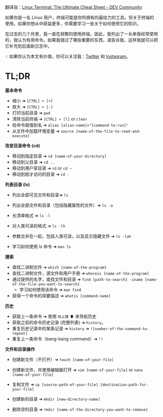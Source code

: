 翻译自：[Linux Terminal: The Ultimate Cheat Sheet - DEV Community](https://dev.to/mauro_codes/linux-terminal-the-ultimate-cheat-sheet-2g5b)



如果你是一名 Linux 用户，终端可能是你所拥有的最给力的工具。但关于终端的使用，如果你想从中获益更多，你需要学习一些关于如何使用它的知识。



在过去的几个月里，我一直在频繁的使用终端，因此，我列出了一长串我经常使用的，我认为有用命令。如果我错过了哪些重要的东西，请告诉我，这样我就可以把它补充到后面新日志中。



💡 如果你认为本文有价值，你可以关注我：[Twitter](https://twitter.com/mauro_codes) 和 [Instagram](https://www.instagram.com/mauro.codes/)。



# TL;DR

**基本命令**

- 缩小 ➜ `[CTRL] + [+]`
- 放大 ➜ `[CTRL] + [-]`
- 打印当前目录 ➜ `pwd`
- 清除当前终端 ➜ `[CTRL] + [l]` or `clear`
- 给命令赋值别名 ➜ `alias [alias-name]="[command-to-run]"`
- 从文件中加载环境变量 ➜ `source [name-of-the-file-to-read-and-execute]`



**改变目录命令 (cd)**

- 移动到指定目录 ➜ `cd [name-of-your-directory]`
- 移动到父目录 ➜ `cd ..`
- 移动到用户家目录 ➜ `cd` or `cd ~`
- 移动到刚才访问的目录 ➜ `cd -`



**列表目录 (ls)**

- 列出全部可见文件和目录➜ `ls`

- 列出全部文件和目录（包括隐藏属性的文件）➜ `ls -a`

- 长清单格式 ➜ `ls -l`

- 对人类可读的格式 ➜ `ls -lh`

- 参数合并在一起，包括人类可读，以及显示隐藏文件 ➜ `ls -lah`

- 学习如何使用 ls 命令 ➜ `man ls`



**搜索**

- 查找二进制文件 ➜ `which [name-of-the-program]`
- 查找二进制文件，源文件和用户手册 ➜ `whereis [name-of-the-program]`
- 通过提供的名字，查找文件和目录 ➜ `find [path-to-search] -iname [name-of-the-file-you-want-to-search]`
  - 学习如何使用该命令 ➜ `man find`
- 获得一个命令的简要描述 ➜ `whatis [command-name]`



**历史**

- 获取上一条命令 ➜ 使用 `向上键` ⬆️ 来导航历史
- 获取之前的命令历史记录 (完整列表) ➜ `history`。
- 重复历史记录中的某条记录 ➜ `history` ➜ `![number-of-the-command-to-repeat]`
- 重复上一条命令（bang-bang command）➜ `!!`



**文件和目录操作**

- 创建新文件（不打开）➜ `touch [name-of-your-file]`

- 创建新文件，并使用编辑器打开 ➜ `vim [name-of-your-file]` or `nano [name-of-your-file]`

- 复制文件 ➜ `cp [source-path-of-your-file] [destination-path-for-your-file]`

- 创建新的目录 ➜ `mkdir [new-directory-name]`

- 删除空的目录 ➜ `rmdir [name-of-the-directory-you-want-to-remove]`










